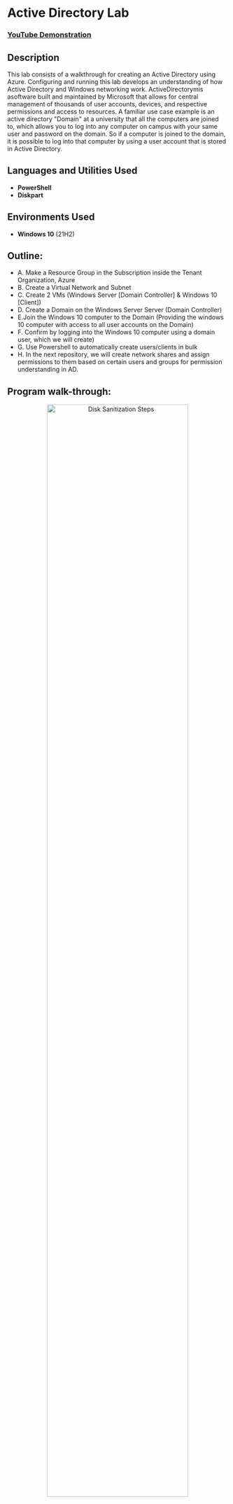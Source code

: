 <h1>Active Directory Lab</h1>

 ### [YouTube Demonstration](https://youtu.be/7eJexJVCqJo)

<h2>Description</h2>
This lab consists of a walkthrough for creating an Active Directory using Azure. Configuring and running this lab develops an understanding of how Active Directory and Windows networking work. ActiveDirectorymis asoftware built and maintained by Microsoft that allows for central management of thousands of user accounts, devices, and respective permissions and access to resources. A familiar use case example is an active directory "Domain" at a university that all the computers are joined to, which  allows you to log into any computer on campus with your same user and password on the domain. So if a computer is joined to the domain, it is possible to log into that computer by using a user account that is stored in Active Directory.
<br />


<h2>Languages and Utilities Used</h2>

- <b>PowerShell</b> 
- <b>Diskpart</b>

<h2>Environments Used </h2>

- <b>Windows 10</b> (21H2)

<h2>Outline:</h2>

- A. Make a Resource Group in the Subscription inside the Tenant Organization, Azure
- B. Create a Virtual Network and Subnet
- C. Create 2 VMs (Windows Server [Domain Controller] & Windows 10 [Client])
- D. Create a Domain on the Windows Server Server (Domain Controller)
- E.Join the Windows 10 computer to the Domain (Providing the windows 10 computer with access to all user accounts on the Domain)
- F. Confirm by logging into the Windows 10 computer using a domain user, which we will create)
- G. Use Powershell to automatically create users/clients in bulk
- H. In the next repository, we will create network shares and assign permissions to them based on certain users and groups for permission understanding in AD.

<h2>Program walk-through:</h2>

<p align="center">

<img src="https://github.com/user-attachments/assets/30f43066-78a7-448f-9a22-eef5090994a6" height="80%" width="80%" alt="Disk Sanitization Steps"/>
<p>
Overview: The default DNS settings on the client, its NIC, will point to a DNS server managed by Microsoft. So for the client to join the domain, we will tell the client to use our domain controller, as the DNS server. To do this, we will set the Client's DNS IP address in its virtual NIC, to the IP address of the domain controller. (often the domain controller doubles as a DNS server, as it will in this lab.) 
 <p>
 <br />
  - A & B Make a Resource Group and virtual network
<p>
 Create a new virtual network and resource group. I am calling the resource group "Active-Directory-Lab" and putting it in Canada. For step by step directions to make a Resource group, network, VM, and remote desktop, review my repository [network and computing]. I'll manually create the virtual network instead of letting the VM make it. I'll name this virtual network "Active-Directory-Vnet."
 <p>
  
- C. Create 2 VMs (Windows Server [Domain Controller] & Windows 10 [Client]);set up their NICs
<img width="478" alt="image" src="https://github.com/user-attachments/assets/a6c8676e-cf0e-4850-8449-9fe80460d9bb" />


1. Create domain controller named "dc-1" as a new VM in Azure, selecting the same resource group that was just made, and the same region. For image select "Windows server 2022". Select a size of 2 vcpus. create a username and password. Agree to licensing if needed. select Next: Disks and Next: Networking. Then make sure the virtual network is the one just created, Active-Directory-Vnet. select "review and create" and "create." 
<p>
 2. Now for the other VM, create it similarly, selecting the same resource group and region but name it "client-1" and for the image select "Windows 10 Pro", still 2vcpus, same username and password for the sake of this lab, and follow all subsequent steps for the previous vm creation.
 <p>
  3.Set the domain Controller's NIC Private IP address to be static. This is to make sure it doesn't get reassigned as dc-1 is going to be both a server and acting as a dNS server. dc-1's private IP address needs to be static because client-1 will use dc-1 as the DNS server. We will manually configure client-1's DNS settings to use dc-1's private IP address. To do this, select the dc-1 VM. Then select "networking" on the left and "network settings" below that. Select dc-1's virtual Network Interface card, shown in the picture above. Now under "name" select "ipconfig1" and a window will appear from the right side of the screen. On this window you can see "Private IP address settings" and "allocation" underneath that, select "static" and "save" so that dc-1's private IP address will not change, regardless of how many times the virtual machine is restarted, so the client using this server will still have access.
  <p>
   4. Log into the domain controller using its public IP address and remote desktop to disable the Windows firewall, just for connectivity testing. You should re-enable the firewall before using the the VM otherwise. To do this, in azure go to VMs, and get dc-1's public IP address. Use remote desktop to connect to dc-1, the erver manager will load if you are in the domain manager dc-1 VM and made the right kind of VM. Inside your VM if you right click the start menu and select system, it should say "Windows Server 2022." Now, right click the start menu and select"run" and type "wf.msc" for Windows Firewall. Click "Properties" on the right and for "firewall state" select "off" "apply" and "ok" and then close the window. 
   <p>
    5. Now set client-1's DNS settings on the NIC to dc-1's Private IP address. In Azure, select the dc-1 VM and copy its Private IP address (Likely 10.0.0.4). Then select the Client-1 VM ->Networking -> Network Settings -> Select "Network interface/ IP Configuration as shown in the picture above. Then to the left under the selected "IP Configurations" is "DNS Servers" select that. And instead of the default "inherit from virtual network" the Vnet DNS server, we will select "custom" and paste the dc-1's private IP address here. Now whenever the client computer looks up anything, it will look to dc-1 for it, allowing us to join the domain. select "save" above. From the Azure portal, restart the "client-1" VM to update the changes we've made, by selecting the box next to its name under VM's and selecting "restart" with the slightly curved arrow above.
  </p>
  6. Log into client-1 and ping dc-1's private IP address.
 </p>

- D. Create a Domain on the Windows Server Server (Domain Controller)
  

$Launch the utility: <br/>
 <br />
Select the disk:  <br/>
<img src="https://i.imgur.com/tcTyMUE.png" height="80%" width="80%" alt="Disk Sanitization Steps"/>
<br />
<br />
Enter the number of passes: <br/>
<img src="https://i.imgur.com/nCIbXbg.png" height="80%" width="80%" alt="Disk Sanitization Steps"/>
<br />
<br />
Confirm your selection:  <br/>
<img src="https://i.imgur.com/cdFHBiU.png" height="80%" width="80%" alt="Disk Sanitization Steps"/>
<br />
<br />
Wait for process to complete (may take some time):  <br/>
<img src="https://i.imgur.com/JL945Ga.png" height="80%" width="80%" alt="Disk Sanitization Steps"/>
<br />
<br />
Sanitization complete:  <br/>
<img src="https://i.imgur.com/K71yaM2.png" height="80%" width="80%" alt="Disk Sanitization Steps"/>
<br />
<br />
Observe the wiped disk:  <br/>
<img src="https://i.imgur.com/AeZkvFQ.png" height="80%" width="80%" alt="Disk Sanitization Steps"/>
</p>

<!--
 ```diff
- text in red
+ text in green
! text in orange
# text in gray
@@ text in purple (and bold)@@
```
--!>
